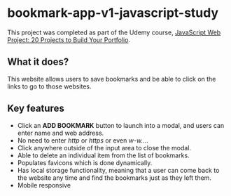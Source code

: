 # bookmark-app-v1-javascript-study

This project was completed as part of the Udemy course, [JavaScript Web Project: 20 Projects to Build Your Portfolio](https://www.udemy.com/course/javascript-web-projects-to-build-your-portfolio-resume/).

## What it does?

This website allows users to save bookmarks and be able to click on the links to go to those websites.

## Key features

- Click an **ADD BOOKMARK** button to launch into a modal, and users can enter name and web address.
- No need to enter *http* or *https* or even *w-w.*... 
- Click anywhere outside of the input area to close the modal. 
- Able to delete an individual item from the list of bookmarks.
- Populates favicons which is done dynamically.
- Has local storage functionality, meaning that a user can come back to the website any time and find the bookmarks just as they left them.
- Mobile responsive
